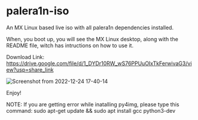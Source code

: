 # palera1n-iso
An MX Linux based live iso with all palera1n dependencies installed.

When, you boot up, you will see the MX Linux desktop, along with the README file, witch has intructions on how to use it.

Download Link: https://drive.google.com/file/d/1_DYDr10RW_wS76PPUuOIxTkFerwivaG3/view?usp=share_link

![Screenshot from 2022-12-24 17-40-14](https://user-images.githubusercontent.com/22559857/209442875-45e7a7c9-d4e2-4126-a9b0-e6f65d8370a4.png)



Enjoy!

NOTE: If you are getting error while inatalling py4img, please type this command:
sudo apt-get update && sudo apt install gcc python3-dev
